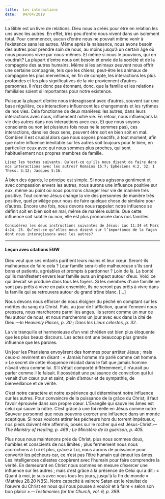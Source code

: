 ```yaml
---
title:  Les interactions
date:   04/04/2019
---
```


La Bible est un livre de relations. Dieu nous a créés pour être en relation les uns avec les autres. En effet, très peu d’entre nous vivent dans un isolement total. Pour commencer, aucun d’entre nous ne pouvait même venir à l’existence sans les autres. Même après la naissance, nous avons besoin des autres pour prendre soin de nous, au moins jusqu’à un certain âge où nous pouvons vivre par nous-mêmes. Et même si nous le pouvions, qui en voudrait? La plupart d’entre nous ont besoin et envie de la société et de la compagnie des autres humains. Même si les animaux peuvent nous offrir une certaine compagnie, tels que les chiens, peut-être les animaux de compagnie les plus merveilleux, en fin de compte, les interactions les plus profondes et les plus significatives de la vie proviennent d’autres personnes. Il n’est donc pas étonnant, donc, que la famille et les relations familiales soient si importantes pour notre existence.

Puisque la plupart d’entre nous interagissent avec d’autres, souvent sur une base régulière, ces interactions influencent les changements et les rythmes de nos vies. Cela fonctionne de deux manières: les autres, dans leurs interactions avec nous, influencent notre vie. En retour, nous influençons la vie des autres dans nos interactions avec eux. Et que nous soyons conscients ou non (et plusieurs fois nous ne le sommes pas), ces interactions, dans les deux sens, peuvent être soit en bien soit en mal. Combien il est crucial alors que nous soyons proactifs, à tout moment, afin que notre influence inévitable sur les autres soit toujours pour le bien, en particulier ceux avec qui nous sommes plus proches, qui sont habituellement nos propres membres de famille.

`Lisez les textes suivants. Qu’est-ce qu’ils nous disent de faire dans nos interactions avec les autres? Romains 15:7; Éphésiens 4:2, 32; 1 Thess. 3:12; Jacques 5:16.`

À bien des égards, le principe est simple. Si nous agissons gentiment et avec compassion envers les autres, nous aurons une influence positive sur eux, même au point où nous pourrons changer leur vie de manière très positive. Tout comme Jésus change la vie des personnes de manière très positive, quel privilège pour nous de faire quelque chose de similaire pour d’autres. Encore une fois, nous devons nous rappeler: notre influence se définit soit en bien soit en mal, même de manière subtile. Que cette influence soit subtile ou non, elle est plus prononcée dans nos familles.

`Considérez les deux instructions suivantes de Jésus: Luc 11:34 et Marc 4:24, 25. Qu’est-ce qu’elles nous disent sur l’importance de la façon dont nous interagissons avec les autres?`

---

#### Leçon avec citations EGW

Dieu veut que ses enfants purifient leurs mains et leur cœur. Seront-ils malheureux de faire cela ? Leur famille sera-t-elle malheureuse s'ils sont bons et patients, agréables et prompts à pardonner ? Loin de là. La bonté qu'ils manifestent envers leur famille aura un impact autour d’eux. Voici ce qui devrait se produire dans tous les foyers. Si les membres d'une famille ne sont pas prêts à vivre en paix ensemble, ils ne seront pas prêts à vivre dans la famille qui se retrouvera autour du grand trône blanc. [...]

Nous devons nous efforcer de nous éloigner du péché en comptant sur les mérites du sang du Christ. Puis, au jour de l'affliction, quand l'ennemi nous pressera, nous marcherons parmi les anges. Ils seront comme un mur de feu autour de nous, et nous marcherons un jour avec eux dans la cité de Dieu.—_In Heavenly Places, p. 30 ; Dans les Lieux célestes, p. 32._

La vie tranquille et harmonieuse d’un vrai chrétien est bien plus éloquente que les plus beaux discours. Les actes ont une beaucoup plus grande influence que les paroles.

Un jour les Pharisiens envoyèrent des hommes pour arrêter Jésus ; mais ceux-ci revinrent en disant : « Jamais homme n’a parlé comme cet homme. » Le secret de cette éloquence résidait dans le fait que jamais homme n’avait vécu comme lui. S’il s’était comporté différemment, il n’aurait pu parler comme il le faisait. Il possédait une puissance de conviction qui lui venait d’un cœur pur et saint, plein d’amour et de sympathie, de bienveillance et de vérité.

C’est notre caractère et notre expérience qui déterminent notre influence sur les autres. Pour convaincre de la puissance de la grâce du Christ, il faut l’avoir éprouvée dans son propre cœur. L’Évangile qui sauve les âmes est celui qui sauve la nôtre. C’est grâce à une foi réelle en Jésus comme notre Sauveur personnel que nous pouvons exercer une influence dans un monde sceptique. Si nous voulons attirer les pécheurs hors du torrent impétueux, nos pieds doivent être affermis, posés sur le rocher qui est Jésus-Christ.—_The Ministry of Healing, p. 469 ; Le Ministère de la guérison, p. 405._

Plus nous nous maintenons près du Christ, plus nous sommes doux, humbles et conscients de nos limites ; plus fermement nous nous accrochons à Lui et plus, grâce à Lui, nous aurons de puissance pour convertir les pécheurs car, ce n’est pas l’être humain qui émeut les âmes. Les intelligences célestes coopèrent avec l’humain pour faire comprendre la vérité. En demeurant en Christ nous sommes en mesure d’exercer une influence sur les autres ; mais c’est grâce à la présence de Celui qui a dit : « Quant à moi, je suis avec vous tous les jours, jusqu'à la fin du monde » (Mathieu 28.20 NBS). Notre capacité à vaincre Satan est le résultat de l’œuvre du Christ en nous qui nous pousse à vouloir et à faire « selon son bon plaisir ».—_Testimonies for the Church, vol. 6, p. 399._
